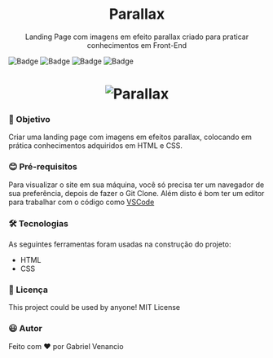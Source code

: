 <h1 align="center">Parallax</h1>
<p align="center">Landing Page com imagens em efeito parallax criado para praticar conhecimentos em Front-End</p>

![Badge](https://img.shields.io/github/issues/Gabriel-Venancio/parallax)
![Badge](https://img.shields.io/github/forks/Gabriel-Venancio/parallax)
![Badge](https://img.shields.io/github/stars/Gabriel-Venancio/parallax)
![Badge](https://img.shields.io/github/license/Gabriel-Venancio/parallax)


<h1 align="center">
  <img alt="Parallax" title="#Parallax" src="./screenshots/parallax.gif" />
</h1>

### :dart: Objetivo


Criar uma landing page com imagens em efeitos parallax, colocando em prática conhecimentos adquiridos em HTML e CSS.

### :blush: Pré-requisitos

Para visualizar o site em sua máquina, você só precisa ter um navegador de sua preferência, depois de fazer o Git Clone.
Além disto é bom ter um editor para trabalhar com o código como [VSCode](https://code.visualstudio.com/)

### 🛠 Tecnologias

As seguintes ferramentas foram usadas na construção do projeto:

- HTML
- CSS

### 📜 Licença

This project could be used by anyone! MIT License

### :smiley: Autor
Feito com ❤️ por Gabriel Venancio 
